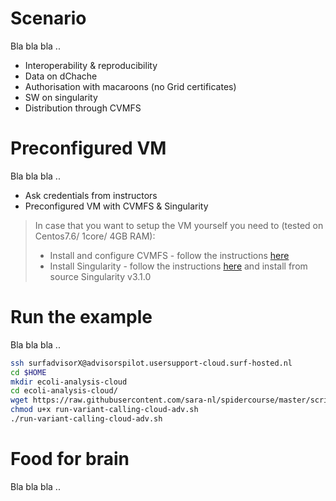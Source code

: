 # Scenario

Bla bla bla ..

- Interoperability & reproducibility
- Data on dChache
- Authorisation with macaroons (no Grid certificates)
- SW on singularity
- Distribution through CVMFS

# Preconfigured VM

Bla bla bla ..

- Ask credentials from instructors
- Preconfigured VM with CVMFS & Singularity

> In case that you want to setup the VM yourself you need to (tested on Centos7.6/ 1core/ 4GB RAM):
>  - Install and configure CVMFS - follow the instructions [here](http://doc.grid.surfsara.nl/en/latest/Pages/Advanced/softdrive_on_laptop.html#softdrive-on-laptop)
>  - Install Singularity - follow the instructions [here](https://sylabs.io/guides/3.0/user-guide/installation.html) and install from source Singularity v3.1.0


# Run the example

Bla bla bla ..

```sh
ssh surfadvisorX@advisorspilot.usersupport-cloud.surf-hosted.nl
cd $HOME
mkdir ecoli-analysis-cloud
cd ecoli-analysis-cloud/
wget https://raw.githubusercontent.com/sara-nl/spidercourse/master/scripts/run-variant-calling-cloud-adv.sh
chmod u+x run-variant-calling-cloud-adv.sh
./run-variant-calling-cloud-adv.sh
```

# Food for brain

Bla bla bla ..


